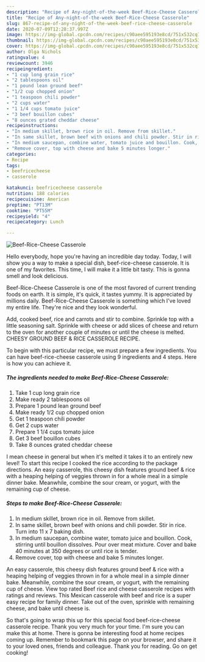 ```yaml
---
description: "Recipe of Any-night-of-the-week Beef-Rice-Cheese Casserole"
title: "Recipe of Any-night-of-the-week Beef-Rice-Cheese Casserole"
slug: 867-recipe-of-any-night-of-the-week-beef-rice-cheese-casserole
date: 2020-07-09T12:28:37.997Z
image: https://img-global.cpcdn.com/recipes/c90aee595193e8cd/751x532cq70/beef-rice-cheese-casserole-recipe-main-photo.jpg
thumbnail: https://img-global.cpcdn.com/recipes/c90aee595193e8cd/751x532cq70/beef-rice-cheese-casserole-recipe-main-photo.jpg
cover: https://img-global.cpcdn.com/recipes/c90aee595193e8cd/751x532cq70/beef-rice-cheese-casserole-recipe-main-photo.jpg
author: Olga Nichols
ratingvalue: 4
reviewcount: 3946
recipeingredient:
- "1 cup long grain rice"
- "2 tablespoons oil"
- "1 pound lean ground beef"
- "1/2 cup chopped onion"
- "1 teaspoon chili powder"
- "2 cups water"
- "1 1/4 cups tomato juice"
- "3 beef bouillon cubes"
- "8 ounces grated cheddar cheese"
recipeinstructions:
- "In medium skillet, brown rice in oil. Remove from skillet."
- "In same skillet, brown beef with onions and chili powder. Stir in rice. Turn into 11 x 7 baking dish."
- "In medium saucepan, combine water, tomato juice and bouillon. Cook, stirring until bouillon dissolves. Pour over meat mixture. Cover and bake 40 minutes at 350 degrees or until rice is tender."
- "Remove cover, top with cheese and bake 5 minutes longer."
categories:
- Recipe
tags:
- beefricecheese
- casserole

katakunci: beefricecheese casserole 
nutrition: 188 calories
recipecuisine: American
preptime: "PT13M"
cooktime: "PT55M"
recipeyield: "4"
recipecategory: Lunch

---
```



![Beef-Rice-Cheese Casserole](https://img-global.cpcdn.com/recipes/c90aee595193e8cd/751x532cq70/beef-rice-cheese-casserole-recipe-main-photo.jpg)

Hello everybody, hope you're having an incredible day today. Today, I will show you a way to make a special dish, beef-rice-cheese casserole. It is one of my favorites. This time, I will make it a little bit tasty. This is gonna smell and look delicious.

Beef-Rice-Cheese Casserole is one of the most favored of current trending foods on earth. It is simple, it's quick, it tastes yummy. It is appreciated by millions daily. Beef-Rice-Cheese Casserole is something which I've loved my entire life. They're nice and they look wonderful.

Add, cooked beef, rice and carrots and stir to combine. Sprinkle top with a little seasoning salt. Sprinkle with cheese or add slices of cheese and return to the oven for another couple of minutes or until the cheese is melted. CHEESY GROUND BEEF &amp; RICE CASSEROLE RECIPE.


To begin with this particular recipe, we must prepare a few ingredients. You can have beef-rice-cheese casserole using 9 ingredients and 4 steps. Here is how you can achieve it.

<!--inarticleads1-->

##### The ingredients needed to make Beef-Rice-Cheese Casserole:

1. Take 1 cup long grain rice
1. Make ready 2 tablespoons oil
1. Prepare 1 pound lean ground beef
1. Make ready 1/2 cup chopped onion
1. Get 1 teaspoon chili powder
1. Get 2 cups water
1. Prepare 1 1/4 cups tomato juice
1. Get 3 beef bouillon cubes
1. Take 8 ounces grated cheddar cheese


I mean cheese in general but when it&#39;s melted it takes it to an entirely new level! To start this recipe I cooked the rice according to the package directions. An easy casserole, this cheesy dish features ground beef &amp; rice with a heaping helping of veggies thrown in for a whole meal in a simple dinner bake. Meanwhile, combine the sour cream, or yogurt, with the remaining cup of cheese. 

<!--inarticleads2-->

##### Steps to make Beef-Rice-Cheese Casserole:

1. In medium skillet, brown rice in oil. Remove from skillet.
1. In same skillet, brown beef with onions and chili powder. Stir in rice. Turn into 11 x 7 baking dish.
1. In medium saucepan, combine water, tomato juice and bouillon. Cook, stirring until bouillon dissolves. Pour over meat mixture. Cover and bake 40 minutes at 350 degrees or until rice is tender.
1. Remove cover, top with cheese and bake 5 minutes longer.


An easy casserole, this cheesy dish features ground beef &amp; rice with a heaping helping of veggies thrown in for a whole meal in a simple dinner bake. Meanwhile, combine the sour cream, or yogurt, with the remaining cup of cheese. View top rated Beef rice and cheese casserole recipes with ratings and reviews. This Mexican casserole with beef and rice is a super easy recipe for family dinner. Take out of the oven, sprinkle with remaining cheese, and bake until cheese is. 

So that's going to wrap this up for this special food beef-rice-cheese casserole recipe. Thank you very much for your time. I'm sure you can make this at home. There is gonna be interesting food at home recipes coming up. Remember to bookmark this page on your browser, and share it to your loved ones, friends and colleague. Thank you for reading. Go on get cooking!
